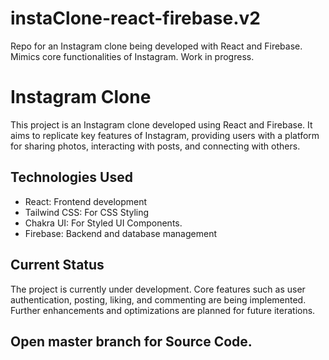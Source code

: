 # instaClone-react-firebase.v2
Repo for an Instagram clone being developed with React and Firebase. Mimics core functionalities of Instagram. Work in progress.

# Instagram Clone

This project is an Instagram clone developed using React and Firebase. It aims to replicate key features of Instagram, providing users with a platform for sharing photos, interacting with posts, and connecting with others.

## Technologies Used

- React: Frontend development
- Tailwind CSS: For CSS Styling
- Chakra UI: For Styled UI Components.
- Firebase: Backend and database management


## Current Status

The project is currently under development. Core features such as user authentication, posting, liking, and commenting are being implemented. Further enhancements and optimizations are planned for future iterations. 

## Open master branch for Source Code.

